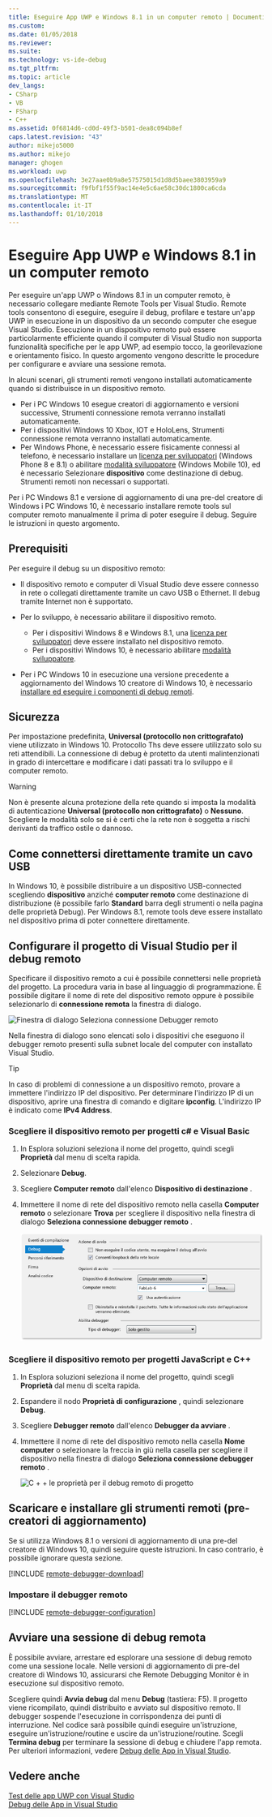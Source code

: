 ```yaml
---
title: Eseguire App UWP e Windows 8.1 in un computer remoto | Documenti Microsoft
ms.custom: 
ms.date: 01/05/2018
ms.reviewer: 
ms.suite: 
ms.technology: vs-ide-debug
ms.tgt_pltfrm: 
ms.topic: article
dev_langs:
- CSharp
- VB
- FSharp
- C++
ms.assetid: 0f6814d6-cd0d-49f3-b501-dea8c094b8ef
caps.latest.revision: "43"
author: mikejo5000
ms.author: mikejo
manager: ghogen
ms.workload: uwp
ms.openlocfilehash: 3e27aae0b9a8e57575015d1d8d5baee3803959a9
ms.sourcegitcommit: f9fbf1f55f9ac14e4e5c6ae58c30dc1800ca6cda
ms.translationtype: MT
ms.contentlocale: it-IT
ms.lasthandoff: 01/10/2018
---
```

# <a name="run-uwp-and-windows-81-apps-on-a-remote-machine"></a>Eseguire App UWP e Windows 8.1 in un computer remoto  
  
Per eseguire un'app UWP o Windows 8.1 in un computer remoto, è necessario collegare mediante Remote Tools per Visual Studio. Remote tools consentono di eseguire, eseguire il debug, profilare e testare un'app UWP in esecuzione in un dispositivo da un secondo computer che esegue Visual Studio. Esecuzione in un dispositivo remoto può essere particolarmente efficiente quando il computer di Visual Studio non supporta funzionalità specifiche per le app UWP, ad esempio tocco, la georilevazione e orientamento fisico. In questo argomento vengono descritte le procedure per configurare e avviare una sessione remota.

In alcuni scenari, gli strumenti remoti vengono installati automaticamente quando si distribuisce in un dispositivo remoto.

- Per i PC Windows 10 esegue creatori di aggiornamento e versioni successive, Strumenti connessione remota verranno installati automaticamente.
- Per i dispositivi Windows 10 Xbox, IOT e HoloLens, Strumenti connessione remota verranno installati automaticamente.
- Per Windows Phone, è necessario essere fisicamente connessi al telefono, è necessario installare un [licenza per sviluppatori](https://msdn.microsoft.com/en-us/library/windows/apps/xaml/hh974578.aspx) (Windows Phone 8 e 8.1) o abilitare [modalità sviluppatore](/windows/uwp/get-started/enable-your-device-for-development) (Windows Mobile 10), ed è necessario Selezionare **dispositivo** come destinazione di debug. Strumenti remoti non necessari o supportati.

Per i PC Windows 8.1 e versione di aggiornamento di una pre-del creatore di Windows i PC Windows 10, è necessario installare remote tools sul computer remoto manualmente il prima di poter eseguire il debug. Seguire le istruzioni in questo argomento. 
  
##  <a name="BKMK_Prerequisites"></a> Prerequisiti  
 Per eseguire il debug su un dispositivo remoto:  
  
-   Il dispositivo remoto e computer di Visual Studio deve essere connesso in rete o collegati direttamente tramite un cavo USB o Ethernet. Il debug tramite Internet non è supportato.  

- Per lo sviluppo, è necessario abilitare il dispositivo remoto.

    - Per i dispositivi Windows 8 e Windows 8.1, una [licenza per sviluppatori](https://msdn.microsoft.com/en-us/library/windows/apps/xaml/hh974578.aspx) deve essere installato nel dispositivo remoto.
    - Per i dispositivi Windows 10, è necessario abilitare [modalità sviluppatore](/windows/uwp/get-started/enable-your-device-for-development). 
  
-   Per i PC Windows 10 in esecuzione una versione precedente a aggiornamento del Windows 10 creatore di Windows 10, è necessario [installare ed eseguire i componenti di debug remoti](#BKMK_download).
  
##  <a name="BKMK_Security"></a> Sicurezza  
Per impostazione predefinita, **Universal (protocollo non crittografato)** viene utilizzato in Windows 10. Protocollo Ths deve essere utilizzato solo su reti attendibili. La connessione di debug è protetto da utenti malintenzionati in grado di intercettare e modificare i dati passati tra lo sviluppo e il computer remoto.
  
> [!WARNING]
>  Non è presente alcuna protezione della rete quando si imposta la modalità di autenticazione **Universal (protocollo non crittografato)** o **Nessuno**. Scegliere le modalità solo se si è certi che la rete non è soggetta a rischi derivanti da traffico ostile o dannoso.  
  
##  <a name="BKMK_DirectConnect"></a>Come connettersi direttamente tramite un cavo USB 

In Windows 10, è possibile distribuire a un dispositivo USB-connected scegliendo **dispositivo** anziché **computer remoto** come destinazione di distribuzione (è possibile farlo **Standard** barra degli strumenti o nella pagina delle proprietà Debug). Per Windows 8.1, remote tools deve essere installato nel dispositivo prima di poter connettere direttamente.

##  <a name="BKMK_ConnectVS"></a>Configurare il progetto di Visual Studio per il debug remoto  
 Specificare il dispositivo remoto a cui è possibile connettersi nelle proprietà del progetto. La procedura varia in base al linguaggio di programmazione. È possibile digitare il nome di rete del dispositivo remoto oppure è possibile selezionarlo di **connessione remota** la finestra di dialogo.  
  
 ![Finestra di dialogo Seleziona connessione Debugger remoto](../debugger/media/vsrun_selectremotedebuggerdlg.png "VSRUN_SelectRemoteDebuggerDlg")  
  
 Nella finestra di dialogo sono elencati solo i dispositivi che eseguono il debugger remoto presenti sulla subnet locale del computer con installato Visual Studio.  
  
> [!TIP]
>  In caso di problemi di connessione a un dispositivo remoto, provare a immettere l'indirizzo IP del dispositivo. Per determinare l'indirizzo IP di un dispositivo, aprire una finestra di comando e digitare **ipconfig**. L'indirizzo IP è indicato come **IPv4 Address**.  
  
###  <a name="BKMK_Choosing_the_remote_device_for_C__and_Visual_Basic_projects"></a>Scegliere il dispositivo remoto per progetti c# e Visual Basic  
  
1.  In Esplora soluzioni seleziona il nome del progetto, quindi scegli **Proprietà** dal menu di scelta rapida.  
  
2.  Selezionare **Debug**.  
  
3.  Scegliere **Computer remoto** dall'elenco **Dispositivo di destinazione** .  
  
4.  Immettere il nome di rete del dispositivo remoto nella casella **Computer remoto** o selezionare **Trova** per scegliere il dispositivo nella finestra di dialogo **Seleziona connessione debugger remoto** . 

    ![Proprietà del progetto per il debug remoto gestito](../debugger/media/vsrun_managed_projprop_remote.png "VSRUN_Managed_ProjProp_Remote")  
  
###  <a name="BKMK_Choosing_the_remote_device_for_JavaScript_and_C___projects"></a>Scegliere il dispositivo remoto per progetti JavaScript e C++  
  
1.  In Esplora soluzioni seleziona il nome del progetto, quindi scegli **Proprietà** dal menu di scelta rapida.  
  
2.  Espandere il nodo **Proprietà di configurazione** , quindi selezionare **Debug**.  
  
3.  Scegliere **Debugger remoto** dall'elenco **Debugger da avviare** .  
  
4.  Immettere il nome di rete del dispositivo remoto nella casella **Nome computer** o selezionare la freccia in giù nella casella per scegliere il dispositivo nella finestra di dialogo **Seleziona connessione debugger remoto** .  

    ![C &#43; &#43; le proprietà per il debug remoto di progetto](../debugger/media/vsrun_cpp_projprop_remote.png "VSRUN_CPP_ProjProp_Remote")
  
## <a name="BKMK_download"></a>Scaricare e installare gli strumenti remoti (pre-creatori di aggiornamento)

Se si utilizza Windows 8.1 o versioni di aggiornamento di una pre-del creatore di Windows 10, quindi seguire queste istruzioni. In caso contrario, è possibile ignorare questa sezione.

[!INCLUDE [remote-debugger-download](../debugger/includes/remote-debugger-download.md)]
  
### <a name="BKMK_setup"></a>Impostare il debugger remoto

[!INCLUDE [remote-debugger-configuration](../debugger/includes/remote-debugger-configuration.md)]  
  
##  <a name="BKMK_RunRemoteDebug"></a>Avviare una sessione di debug remota  
 È possibile avviare, arrestare ed esplorare una sessione di debug remoto come una sessione locale. Nelle versioni di aggiornamento di pre-del creatore di Windows 10, assicurarsi che Remote Debugging Monitor è in esecuzione sul dispositivo remoto.  
  
 Scegliere quindi **Avvia debug** dal menu **Debug** (tastiera: F5). Il progetto viene ricompilato, quindi distribuito e avviato sul dispositivo remoto. Il debugger sospende l'esecuzione in corrispondenza dei punti di interruzione. Nel codice sarà possibile quindi eseguire un'istruzione, eseguire un'istruzione/routine e uscire da un'istruzione/routine. Scegli **Termina debug** per terminare la sessione di debug e chiudere l'app remota. Per ulteriori informazioni, vedere [Debug delle App in Visual Studio](../debugger/debug-store-apps-in-visual-studio.md).  
  
## <a name="see-also"></a>Vedere anche  
 [Test delle app UWP con Visual Studio](../test/testing-store-apps-with-visual-studio.md)   
 [Debug delle App in Visual Studio](../debugger/debug-store-apps-in-visual-studio.md)